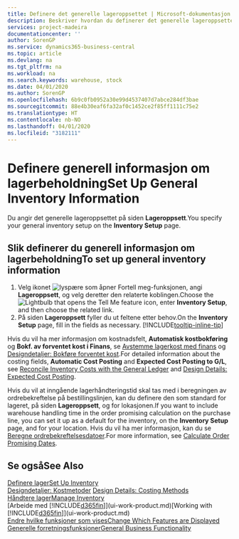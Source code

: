 ```yaml
---
title: Definere det generelle lageroppsettet | Microsoft-dokumentasjon
description: Beskriver hvordan du definerer det generelle lageroppsettet, for eksempel nummerserier og lokasjoner, slik at du for eksempel kan administrere lageret og varene.
services: project-madeira
documentationcenter: ''
author: SorenGP
ms.service: dynamics365-business-central
ms.topic: article
ms.devlang: na
ms.tgt_pltfrm: na
ms.workload: na
ms.search.keywords: warehouse, stock
ms.date: 04/01/2020
ms.author: SorenGP
ms.openlocfilehash: 6b9c0fb0952a30e99d4537407d7abce284df3bae
ms.sourcegitcommit: 88e4b30eaf6fa32af0c1452ce2f85ff1111c75e2
ms.translationtype: HT
ms.contentlocale: nb-NO
ms.lasthandoff: 04/01/2020
ms.locfileid: "3182111"
---
```

# <a name="set-up-general-inventory-information"></a><span data-ttu-id="a189b-103">Definere generell informasjon om lagerbeholdning</span><span class="sxs-lookup"><span data-stu-id="a189b-103">Set Up General Inventory Information</span></span>
<span data-ttu-id="a189b-104">Du angir det generelle lageroppsettet på siden **Lageroppsett**.</span><span class="sxs-lookup"><span data-stu-id="a189b-104">You specify your general inventory setup on the **Inventory Setup** page.</span></span>

## <a name="to-set-up-general-inventory-information"></a><span data-ttu-id="a189b-105">Slik definerer du generell informasjon om lagerbeholdning</span><span class="sxs-lookup"><span data-stu-id="a189b-105">To set up general inventory information</span></span>
1. <span data-ttu-id="a189b-106">Velg ikonet ![lyspære som åpner Fortell meg-funksjonen](media/ui-search/search_small.png "Fortell hva du vil gjøre"), angi **Lageroppsett**, og velg deretter den relaterte koblingen.</span><span class="sxs-lookup"><span data-stu-id="a189b-106">Choose the ![Lightbulb that opens the Tell Me feature](media/ui-search/search_small.png "Tell me what you want to do") icon, enter **Inventory Setup**, and then choose the related link.</span></span>
2. <span data-ttu-id="a189b-107">På siden **Lageroppsett** fyller du ut feltene etter behov.</span><span class="sxs-lookup"><span data-stu-id="a189b-107">On the **Inventory Setup** page, fill in the fields as necessary.</span></span> [!INCLUDE[tooltip-inline-tip](includes/tooltip-inline-tip_md.md)]

<span data-ttu-id="a189b-108">Hvis du vil ha mer informasjon om kostnadsfelt, **Automatisk kostbokføring** og **Bokf. av forventet kost i Finans**, se [Avstemme lagerkost med finans](finance-how-to-post-inventory-costs-to-the-general-ledger.md) og [Designdetaljer: Bokføre forventet kost](design-details-expected-cost-posting.md).</span><span class="sxs-lookup"><span data-stu-id="a189b-108">For detailed information about the costing fields, **Automatic Cost Posting** and **Expected Cost Posting to G/L**, see [Reconcile Inventory Costs with the General Ledger](finance-how-to-post-inventory-costs-to-the-general-ledger.md) and [Design Details: Expected Cost Posting](design-details-expected-cost-posting.md).</span></span>

<span data-ttu-id="a189b-109">Hvis du vil at inngående lagerhåndteringstid skal tas med i beregningen av ordrebekreftelse på bestillingslinjen, kan du definere den som standard for lageret, på siden **Lageroppsett**, og for lokasjonen.</span><span class="sxs-lookup"><span data-stu-id="a189b-109">If you want to include warehouse handling time in the order promising calculation on the purchase line, you can set it up as a default for the inventory, on the **Inventory Setup** page, and for your location.</span></span> <span data-ttu-id="a189b-110">Hvis du vil ha mer informasjon, kan du se [Beregne ordrebekreftelsesdatoer](sales-how-to-calculate-order-promising-dates.md).</span><span class="sxs-lookup"><span data-stu-id="a189b-110">For more information, see [Calculate Order Promising Dates](sales-how-to-calculate-order-promising-dates.md).</span></span>  

## <a name="see-also"></a><span data-ttu-id="a189b-111">Se også</span><span class="sxs-lookup"><span data-stu-id="a189b-111">See Also</span></span>
[<span data-ttu-id="a189b-112">Definere lager</span><span class="sxs-lookup"><span data-stu-id="a189b-112">Set Up Inventory</span></span>](inventory-setup-inventory.md)  
<span data-ttu-id="a189b-113">[Designdetaljer: Kostmetoder](design-details-costing-methods.md)  </span><span class="sxs-lookup"><span data-stu-id="a189b-113">[Design Details: Costing Methods](design-details-costing-methods.md)  </span></span>  
[<span data-ttu-id="a189b-114">Håndtere lager</span><span class="sxs-lookup"><span data-stu-id="a189b-114">Manage Inventory</span></span>](inventory-manage-inventory.md)  
<span data-ttu-id="a189b-115">[Arbeide med [!INCLUDE[d365fin](includes/d365fin_md.md)]](ui-work-product.md)</span><span class="sxs-lookup"><span data-stu-id="a189b-115">[Working with [!INCLUDE[d365fin](includes/d365fin_md.md)]](ui-work-product.md)</span></span>  
[<span data-ttu-id="a189b-116">Endre hvilke funksjoner som vises</span><span class="sxs-lookup"><span data-stu-id="a189b-116">Change Which Features are Displayed</span></span>](ui-experiences.md)  
[<span data-ttu-id="a189b-117">Generelle forretningsfunksjoner</span><span class="sxs-lookup"><span data-stu-id="a189b-117">General Business Functionality</span></span>](ui-across-business-areas.md)
